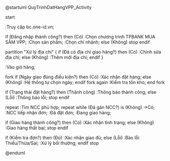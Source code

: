 @startuml QuyTrinhDatHangVPP_Activity

start

:Truy cập bc.one-id.vn;

if (Đăng nhập thành công?) then (Có)
  :Chọn chương trình TPBANK MUA SẮM VPP;
  :Chọn sản phẩm;
  :Chọn chi nhánh;
else (Không)
  stop
endif

partition "Xử lý địa chỉ" {
  if (Đã có địa chỉ giao hàng?) then (Có)
    :Chỉnh sửa địa chỉ;
  else (Không)
    :Thêm mới địa chỉ;
  endif
}

:Vào giỏ hàng;

fork
  if (Ngày giao đúng điều kiện?) then (Có)
    :Xác nhận đặt hàng;
  else (Không)
    :Hệ thống tự chọn ngày;
  endif
fork again
  :Kiểm tra tồn kho;
end fork

if (Trạng thái đặt hàng?) then (Thành công)
  :Thông báo thành công;
else (Lỗi)
  :Thông báo lỗi;
  stop
endif

repeat
  :Tìm NCC phù hợp;
  repeat while (Đã gán NCC?) is (Không)
    ->Có;
  :NCC tiếp nhận đơn;
  :Đã đặt đơn;
  :Đang giao hàng;

  if (Giao hàng thành công?) then (Có)
    :Xác nhận tình trạng;
  else (Không)
    :Giao hàng thất bại;
    stop
  endif

  if (Kiểm tra đơn?) then (Đủ)
    :Xác nhận giao đủ;
  else (Lỗi)
    :Báo lỗi Thiếu/Thừa/Sai;
    :Xử lý bồi thường;
  endif
stop

@enduml
